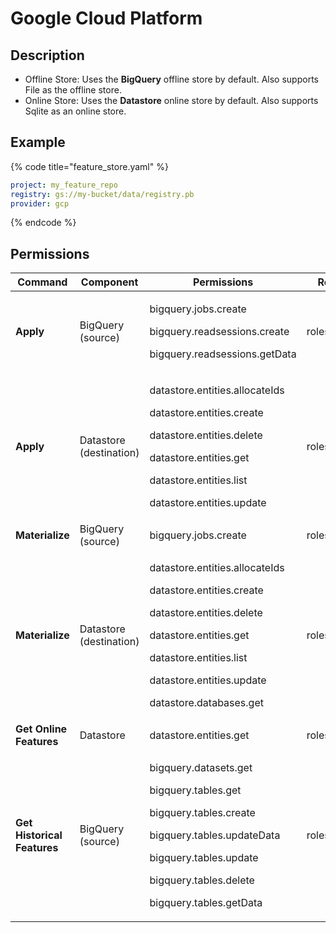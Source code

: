 # Google Cloud Platform

## Description

* Offline Store: Uses the **BigQuery** offline store by default. Also supports File as the offline store.
* Online Store: Uses the **Datastore** online store by default. Also supports Sqlite as an online store.

## Example

{% code title="feature_store.yaml" %}
```yaml
project: my_feature_repo
registry: gs://my-bucket/data/registry.pb
provider: gcp
```
{% endcode %}

## **Permissions**

| **Command**                 | Component               | Permissions                                                                                                                                                                                                                    | Recommended Role          |
| --------------------------- | ----------------------- | ------------------------------------------------------------------------------------------------------------------------------------------------------------------------------------------------------------------------------ | ------------------------- |
| **Apply**                   | BigQuery (source)       | <p>bigquery.jobs.create</p><p>bigquery.readsessions.create</p><p>bigquery.readsessions.getData</p>                                                                                                                             | roles/bigquery.user       |
| **Apply**                   | Datastore (destination) | <p>datastore.entities.allocateIds</p><p>datastore.entities.create</p><p>datastore.entities.delete</p><p>datastore.entities.get</p><p>datastore.entities.list</p><p>datastore.entities.update</p>                               | roles/datastore.owner     |
| **Materialize**             | BigQuery (source)       | bigquery.jobs.create                                                                                                                                                                                                           | roles/bigquery.user       |
| **Materialize**             | Datastore (destination) | <p>datastore.entities.allocateIds</p><p>datastore.entities.create</p><p>datastore.entities.delete</p><p>datastore.entities.get</p><p>datastore.entities.list</p><p>datastore.entities.update</p><p>datastore.databases.get</p> | roles/datastore.owner     |
| **Get Online Features**     | Datastore               | datastore.entities.get                                                                                                                                                                                                         | roles/datastore.user      |
| **Get Historical Features** | BigQuery (source)       | <p>bigquery.datasets.get</p><p>bigquery.tables.get</p><p>bigquery.tables.create</p><p>bigquery.tables.updateData</p><p>bigquery.tables.update</p><p>bigquery.tables.delete</p><p>bigquery.tables.getData</p>                   | roles/bigquery.dataEditor |

